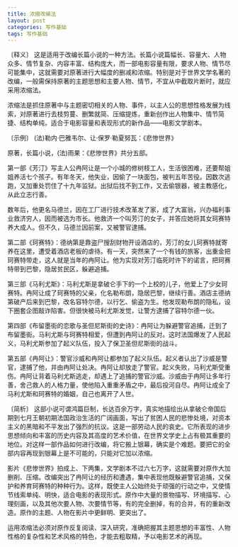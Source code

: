 ```yaml
---
title: 浓缩改编法
layout: post
categories: 写作基础
tags: 写作基础
---
```


〔释义〕 这是适用于改编长篇小说的一种方法。长篇小说篇幅长、容量大、人物众多、情节复杂、内容丰富、结构庞大，而一部电影容量有限，要求人物、情节尽可能集中，这就需要对原著进行大幅度的删减和浓缩。特别是对于世界文学名著的改编，一般需保持原著的主题思想和主要人物、情节，不宜从中截取片断时，就应采用浓缩法。

浓缩法是抓住原著中与主题密切相关的人物、事件，以主人公的思想性格发展为线索，对原著进行去枝剪蔓、删繁就简、压缩提炼，重新创作出人物集中、情节简捷、结构单纯，适合于电影容量和表现形式的新作品——电影文学剧本。

〔示例〕 (法)勒内·巴雅韦尔、让·保罗·勒夏努瓦：《悲惨世界》

原著，长篇小说，(法)雨果：《悲惨世界》共分五部。

第一部《芳汀》写主人公冉阿让是一个小城的修树枝工人，生活很困难，还要帮姐姐养活七个孩子。有年冬天，他失业，因偷了一块面包，被判五年苦役。因数次逃跑，又加重处罚住了十九年监狱。出狱后找不到工作，又去偷银器，被主教感化，从此立志行善。

数年后，他更名马德兰，因在工厂进行技术改革发了家，成了大富翁，兴办福利事业救济穷人，因而被选为市长。他救济一个叫芳汀的女子，并答应她将其女珂赛特养大成人。但不久，马德兰因前案，又被警官逮捕。

第二部《珂赛特》：德纳第是靠盗尸搜刮财物开设酒店的，芳汀的女儿珂赛特就寄养在这里，遭受着酒店老板的虐待。有一天，突然来了一个有钱的旅客，出重金把珂赛特带走，这人就是当年的冉阿让。他为实现对芳汀临死时许下的诺言，把珂赛特带到巴黎，隐居贫民区，躲避追捕。

第三部《马利尤斯》：马利尤斯是拿破仑手下的一个上校的儿子，他爱上了少女珂赛特。冉阿让成了珂赛特的父亲，化名勒布朗，隐居巴黎，继续行善。酒店主德纳第破产后来到巴黎，改名容特尔德，以行乞、偷盗为生。他发现勒布朗的隐私，设下圈套企图敲诈陷害。但很快被马利尤斯发觉，让警方逮捕了容特尔德一伙。

第四部《布留墨街的恋歌与圣但尼斯街的史诗》：冉阿让为躲避警官追捕，迁到了布留墨街。马利尤斯与珂赛特相爱，但遭到冉阿让的反对。这时法国爆发了人民起义，马利尤斯参加了起义队伍，投入了保卫圣但尼斯街的战斗。

第五部《冉阿让》：警官沙威和冉阿让都参加了起义队伍。起义者认出了沙威是警官，逮捕了他，并由冉阿让处决。冉阿让却放走了警官。起义失败，马利尤斯受重伤。冉阿让背着马利尤斯逃走，却遇上了追捕的警官沙威。沙威由于冉阿让多年行善，舍己救人的人格力量，使他陷入重重矛盾之中，最后投河自尽。冉阿让成全了马利尤斯和珂赛特的婚姻，自己也离开了人世。

〔简析〕 这部小说可谓鸿篇巨制，长达百余万字，真实地描绘出从拿破仑帝国后期到七月王朝初期法国政治生活的广阔画面，写出了贫困人民的悲惨处境，对资本主义的黑暗和不平发出了强烈的抗议。这是一部劳动人民的哀史。它所表现的进步思想倾向和丰富的历史内容及其高度的艺术价值，在世界文学史上占有极其重要的地位。对这样一部作品如何进行改编，将它搬上银幕，确实是个难题。要把它的全部内容再现到银幕上是不可能的，只能对它加以浓缩。

影片《悲惨世界》拍成上、下两集，文学剧本不过六七万字，这就需要对原作大加删削、压缩。改编突出了冉阿让的经历和遭遇，集中表现他既躲避警官追捕，又保护和养育珂赛特的种种行为。这样，既使主人公始终处于顽强的行动之中，又使情节线索单纯、明快，适合电影的表现形式。原作中大量的景物描写、环境描写、心理刻画，以及其他次要人物、次要情节等，有的完全删掉，有的合并，有的重新改造。原作的主题、人物在影片中更鲜明、更突出了。

运用浓缩法必须对原作反复阅读、深入研究，准确把握其主题思想的丰富性、人物性格的复杂性和艺术风格的特色，才能去粗取精，予以电影艺术的再现。 